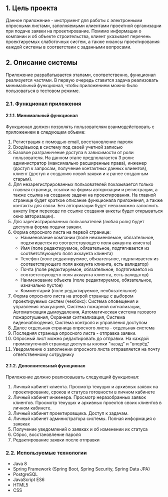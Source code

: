 ## 1. Цель проекта
Данное приложение - инструмент для работы с электронными опросными листами, заполняемыми клиентами проектной организации при подаче заявки на проектирование. Помимо информации о компании и об объекте строительства, клиент указывает перечень проектируемых слаботочных систем, а также нюансы проектирования каждой системы в соответствии с заданными вопросами.
## 2. Описание системы
Приложение разрабатывается этапами, соответственно, функционал реализуется частями. В первую очередь ставится задача реализовать минимальный функционал, чтобы приложением можно было пользоваться в тестовом режиме.
### 2.1. Функционал приложения
#### 2.1.1. Минимальный функционал
Функционал должен позволять пользователям взаимодействовать с приложением в следующем объеме:
1. Регистрация с помощью email, восстановление пароля
2. Вход/выход в систему под своей учетной записью
3. Базовое разграничение доступа в зависимости от роли пользователя. На данном этапе предполагается 3 роли: администратор (максимально расширенные права), инженер (доступ к запросам, получение контактных данных клиентов), клиент (доступ к созданию новой заявки и к ранее созданным старым).
4. Для незарегистрированных пользователей показывается только главная страница, ссылки на формы авторизации и регистрации, а также ссылка на создание задачи на проектирования. На главной странице будет краткое описание функционала приложения, а также контакты для связи. Без авторизации будет невозможно заполнить анкету (при переходе по ссылке создания анкеты будет открываться окно авторизации).
5. Для зарегистрированных пользователей (любая роль) будет доступна форма подачи заявки.
6. Форма опросного листа на первой странице: 
   - Наименование компании (поле неизменяемое, обязательное, подтягивается из соответствующего поля аккаунта клиента)
   - Имя (поле редактируемое, обязательное, подтягивается из соответствующего поля аккаунта клиента)
   - Телефон (поле редактируемое, обязательное, подтягивается из соответствующего поля аккаунта клиента, есть валидатор)
   - Почта (поле редактируемое, обязательное, подтягивается из соответствующего поля аккаунта клиента, есть валидатор)
   - Наименование объекта (поле редактируемое, обязательное, изначально пустое)
   - Комментарий (поле редактируемое, необязательное)
7. Форма опросного листа на второй странице с выбором проектируемых систем (чекбокс): Система оповещения и управления эвакуацией, Система пожарной сигнализации, Автоматизация дымоудаления, Автоматическая система газового пожаротушения, Охранная сиггнализация, Система видеонаблюдения, Система контроля и управления доступом
8. Далее отдельная страница опросного листа - отдельная система
9. Последняя страница опросного листа - отправка заявки.
10. Опросный лист можно редактировать до отправки. На каждой промежуточной странице доступны кнопки "назад" и "вперёд"
11. Уведомление о заполнении опросного листа отправляется на почту ответственному сотруднику
#### 2.1.2. Дополнительный функционал
Приложение должно реализовывать следующий функционал:
1. Личный кабинет клиента. Просмотр текущих и архивных заявок на проектирование, сроков и статуса готовности в личном кабинете
2. Личный кабинет инженера. Просмотр неразобранных заявок клиентов. Просмотр текущих и архивных проектов своих клиентов в личном кабинете.
3. Личный кабинет проектировщика. Доступ к задачам.
4. Личный кабинет администратора системы. Полная информация о заявках
5. Получение уведомлений о заявках и об изменении их статуса
6. Сброс, восстановление пароля
7. Редактирование заявки после отправки
### 2.2. Используемые технологии
- Java 8
- Spring Framework (Spring Boot, Spring Security, Spring Data JPA)
- PostgreSQL
- JavaScript ES6
- HTML5
- CSS
